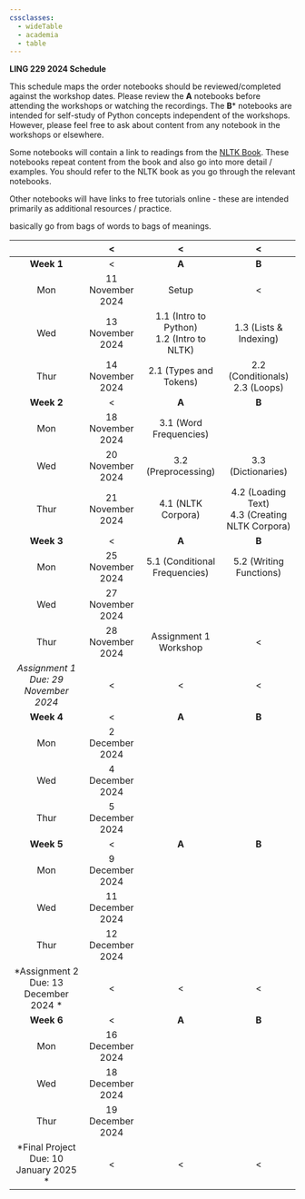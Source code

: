 ```yaml
---
cssclasses:
  - wideTable
  - academia
  - table
---
```


**LING 229 2024 Schedule**

This schedule maps the order notebooks should be reviewed/completed against the workshop dates. Please review the **A** notebooks before attending the workshops or watching the recordings. The **B*** notebooks are intended for self-study of Python concepts independent of the workshops. However, please feel free to ask about content from any notebook in the workshops or elsewhere.

Some notebooks will contain a link to readings from the [NLTK Book](https://www.nltk.org/book/). These notebooks repeat content from the book and also go into more detail / examples. You should refer to the NLTK book as you go through the relevant notebooks. 

Other notebooks will have links to free tutorials online - these are intended primarily as additional resources / practice.

basically go from bags of words to bags of meanings.

|                                     |        <         |     <     |     <     |
| :-----------------------------------: | :--------------: | :-------: | :-------: |
|              **Week 1**               |        <         |   **A**   |   **B**   |
|                  Mon                  | 11 November 2024 |   Setup   |     <     |
|                  Wed                  | 13 November 2024 | 1.1 (Intro to Python) <br> 1.2 (Intro to NLTK)|    1.3 (Lists & Indexing)    |
|                 Thur                  | 14 November 2024 |    2.1 (Types and Tokens)   | 2.2 (Conditionals) <br> 2.3 (Loops) |
|              **Week 2**               |        <         |   **A**   |   **B**   |
|                  Mon                  | 18 November 2024 |    3.1 (Word Frequencies)   |           |
|                  Wed                  | 20 November 2024 |    3.2 (Preprocessing)   |    3.3  (Dictionaries)  |
|                 Thur                  | 21 November 2024 |    4.1 (NLTK Corpora)  | 4.2 (Loading Text) <br> 4.3 (Creating NLTK Corpora) |
|              **Week 3**               |        <         |   **A**   |   **B**   |
|                  Mon                  | 25 November 2024 |       5.1 (Conditional Frequencies)    |     5.2 (Writing Functions)      |
|                  Wed                  | 27 November 2024 |           |           |
|                 Thur                  | 28 November 2024 |       Assignment 1 Workshop    |      <     |
| *Assignment 1 Due: 29 November 2024*  |        <         |     <     |     <     |
|              **Week 4**               |        <         |   **A**   |   **B**   |
|                  Mon                  | 2 December 2024  |       |           |
|                  Wed                  | 4 December 2024  |           |           |
|                 Thur                  | 5 December 2024  |           |           |
|              **Week 5**               |        <         |   **A**   |   **B**   |
|                  Mon                  | 9 December 2024  |           |           |
|                  Wed                  | 11 December 2024 |           |           |
|                 Thur                  | 12 December 2024 |           |           |
| *Assignment 2 Due: 13 December 2024 * |        <         |     <     |     <     |
|              **Week 6**               |        <         |   **A**   |   **B**   |
|                  Mon                  | 16 December 2024 |           |           |
|                  Wed                  | 18 December 2024 |           |           |
|                 Thur                  | 19 December 2024 |           |           |
| *Final Project Due: 10 January 2025 * |        <         |     <     |     <     |








	
